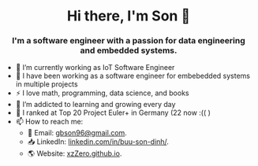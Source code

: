 <h1 align="center">Hi there, I'm Son 👋</h1>
<h3 align="center">I'm a software engineer with a passion for data engineering and embedded systems.</h3>

- 🔭 I’m currently working as IoT Software Engineer
- 👯 I have been working as a software engineer for embebedded systems in multiple projects
- ⚡ I love math, programming, data science, and books
- 🌱 I’m addicted to learning and growing every day
- 🥅 I ranked at Top 20 Project Euler+ in Germany (22 now :(( )
- 📫 How to reach me: 
  - 📨 Email: [gbson96@gmail.com](mailto:gbson96@gmail.com).
  - 📥 LinkedIn: [linkedin.com/in/buu-son-dinh/](https://www.linkedin.com/in/buu-son-dinh/).
  - 🌎 Website: [xzZero.github.io](https://xzZero.github.io/FindMeHere).

